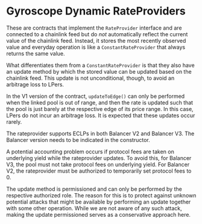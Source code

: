 
# Gyroscope Dynamic RateProviders

These are contracts that implement the `RateProvider` interface and are connected to a chainlink feed but do _not_ automatically reflect the current value of the chainlink feed. Instead, it stores the most recently observed value and everyday operation is like a `ConstantRateProvider` that always returns the same value.

What differentiates them from a `ConstantRateProvider` is that they also have an update method by which the stored value can be updated based on the chainlink feed. This update is not unconditional, though, to avoid an arbitrage loss to LPers.

In the V1 version of the contract, `updateToEdge()` can only be performed when the linked pool is out of range, and then the rate is updated such that the pool is just barely at the respective edge of its price range. In this case, LPers do not incur an arbitrage loss. It is expected that these updates occur rarely.

The rateprovider supports ECLPs in both Balancer V2 and Balancer V3. The Balancer version needs to be indicated in the constructor.

A potential accounting problem occurs if protocol fees are taken on underlying yield while the rateprovider updates. To avoid this, for Balancer V3, the pool must not take protocol fees on underlying yield. For Balancer V2, the rateprovider must be authorized to temporarily set protocol fees to 0.

The update method is permissioned and can only be performed by the respective authorized role. The reason for this is to protect against unknown potential attacks that might be available by performing an update together with some other operation. While we are not aware of any such attack, making the update permissioned serves as a conservative approach here.
